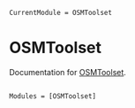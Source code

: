 ```@meta
CurrentModule = OSMToolset
```

# OSMToolset

Documentation for [OSMToolset](https://github.com/pszufe/OSMToolset.jl).

```@index
```

```@autodocs
Modules = [OSMToolset]
```
